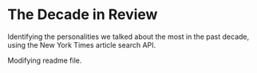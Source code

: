 # The Decade in Review
Identifying the personalities we talked about the most in the past decade, using the New York Times article search API.

Modifying readme file. 